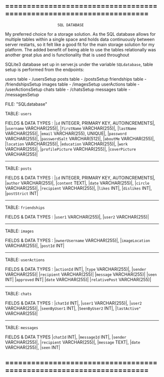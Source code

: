 ====================================================================
--------------------------------------------------------------------

                            SQL DATABASE

My preferred choice for a storage solution. As the SQL database allows for multiple tables within a single space
and holds data continuously between server restarts, so it felt like a good fit for the main storage solution for my platform.
The added benefit of being able to use the tables relationally was another great plus and is functionality that is used throughout

SQLite3 database set up in server.js under the variable `SQLdatabase`, table setup is performed from the endpoints:

users table - /usersSetup
posts table - /postsSetup
friendships table - /friendshipsSetup
images table - /imagesSetup
userActions table - /userActionsSetup
chats table - /chatsSetup
messages table - /messagesSetup


FILE: "SQLdatabase"

TABLE: `users`

FIELDS & DATA TYPES : 
|`id` INTEGER, PRIMARY KEY, AUTOINCREMENTS|,
|`username` VARCHAR(255)|,
|`firstName` VARCHAR(255)|,
|`lastName` VARCHAR(255)|,
|`email` VARCHAR(255), UNIQUE|,
|`password` VARCHAR(255)|,
|`passwordSalt` VARCHAR(512)|,
|`aboutMe` VARCHAR(255)|,
|`location` VARCHAR(255)|,
|`education` VARCHAR(255)|,
|`work` VARCHAR(255)|,
|`profilePicture` VARCHAR(255)|,
|`coverPicture` VARCHAR(255)|

----------------------------------------------------------------------

TABLE: `posts`

FIELDS & DATA TYPES : 
|`id` INTEGER, PRIMARY KEY, AUTOINCREMENTS|,
|`author` VARCHAR(255)|,
|`content` TEXT|,
|`date` VARCHAR(255)|,
|`circle` VARCHAR(255)|,
|`recipient` VARCHAR(255)|,
|`likes` INT|,
|`dislikes` INT|,
|`postStrict` INT|

--------------------------------------------------------------------

TABLE: `friendships`

FIELDS & DATA TYPES :
|`user1` VARCHAR(255)|,
|`user2` VARCHAR(255)|

--------------------------------------------------------------------

TABLE: `images`

FIELDS & DATA TYPES : 
|`ownerUsername` VARCHAR(255)|,
|`imageLocation` VARCHAR(255)|,
|`postId` INT|

--------------------------------------------------------------------

TABLE: `userActions`

FIELDS & DATA TYPES : 
|`actionId` INT|,
|`type` VARCHAR(255)|,
|`sender` VARCHAR(255)|
|`recipient` VARCHAR(255)|
|`message` VARCHAR(255)|
|`seen` INT|
|`approved` INT|
|`date` VARCHAR(255)|
|`relativePost` VARCHAR(255)|

--------------------------------------------------------------------

TABLE: `chats`

FIELDS & DATA TYPES :
|`chatId` INT|,
|`user1` VARCHAR(255)|,
|`user2` VARCHAR(255)|,
|`seenByUser1` INT|,
|`SeenByUser2` INT|,
|`lastActive"` VARCHAR(255)|

--------------------------------------------------------------------

TABLE: `messages`

FIELDS & DATA TYPES
|`chatId` INT|,
|`messageId` INT|,
|`sender` VARCHAR(255)|,
|`recipient` VARCHAR(255)|,
|`message` TEXT|,
|`date` VARCHAR(255)|,
|`seen` INT|


====================================================================
--------------------------------------------------------------------